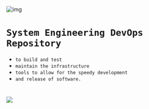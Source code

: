 ![img](https://assets.imaginablefutures.com/media/images/ALX_Logo.max-200x150.png)
# `System Engineering DevOps Repository`
- `to build and test`
- `maintain the infrastructure`
- `tools to allow for the speedy development`
- `and release of software.`

#
![](https://shalb.com/wp-content/uploads/2019/11/Devops1-1024x669.jpeg)
